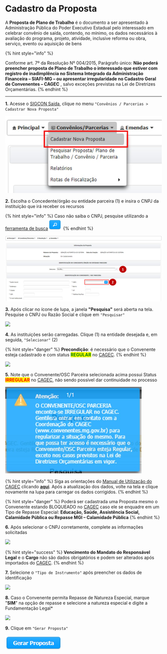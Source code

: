 # Cadastro da Proposta

A **Proposta de Plano de Trabalho** é o documento a ser apresentado à Administração Pública do Poder Executivo Estadual pelo interessado em celebrar convênio de saída, contendo, no mínimo, os dados necessários à avaliação do programa, projeto, atividade, inclusive reforma ou obra, serviço, evento ou aquisição de bens

{% hint style="info" %}

Conforme art. 7º da Resolução Nº 004/2015, Parágrafo único: **Não poderá preencher proposta de Plano de Trabalho o interessado que estiver com registro de inadimplência no Sistema Integrado da Administração Financeira – SIAFI-MG – ou apresentar irregularidade no Cadastro Geral de Convenentes – CAGEC** , salvo exceções previstas na Lei de Diretrizes Orçamentárias.
{% endhint %}

****

**1.** Acesse o [SIGCON Saída](https://sigconsaida.mg.gov.br/), clique no menu `"Convênios / Parcerias > Cadastrar Nova Proposta"`

![](<../../.gitbook/assets/image (296).png>)

**2.** Escolha o Concedente/órgão ou entidade parceira (1) e insira o CNPJ da instituição que irá receber os recursos

{% hint style="info" %}
Caso não saiba o CNPJ, pesquise utilizando a [ferramenta de busca<img src="../../.gitbook/assets/image (377) (1).png" alt="" data-size="original">](cadastro-da-proposta.md#pesquisa-de-cnpj-do-convenente)
{% endhint %}

![](<../../.gitbook/assets/image (323).png>)

**3.** Após clicar no ícone de lupa, a janela **"Pesquisa"** será aberta na tela. Pesquise o CNPJ ou Razão Social e clique em `"Pesquisar"`

![](<../../.gitbook/assets/manual\_convenentes\_proposta\_pesquisa\_concedente (3).jpg>)

**4.** As instituições serão carregadas. Clique (1) na entidade desejada e, em seguida, `"Selecionar"` (2)

{% hint style="danger" %}
**Precondição**: é necessário que o Convenente esteja cadastrado e com status <mark style="color:green;">**REGULAR**</mark> no [CAGEC](https://www.portalcagec.mg.gov.br/).
{% endhint %}

![](<../../.gitbook/assets/manual\_convenentes\_proposta\_pesquisa\_concedente\_2 (2).jpg>)


**5.** Note que o Convenente/OSC Parceira selecionada acima possui Status <mark style="color:red;">**IRREGULAR**</mark> <mark style="color:red;"></mark><mark style="color:red;"></mark> no [CAGEC](https://www.portalcagec.mg.gov.br/), não sendo possível dar continuidade no processo&#x20;

![](<../../.gitbook/assets/image (319).png>)

{% hint style="info" %}
Siga as orientações do [Manual de Utilização do CAGEC](https://manual.portalcagec.mg.gov.br/) clicando [**aqui**](https://manual.portalcagec.mg.gov.br/atualizacao-de-dados). Após a atualização dos dados, volte na tela e clique novamente na lupa para carregar os dados corrigidos.&#x20;
{% endhint %}

{% hint style="danger" %}
Poderá ser cadastrada uma Proposta mesmo o Convenente estando BLOQUEADO no [CAGEC](https://www.portalcagec.mg.gov.br/) caso ele se enquadre em um Tipo de Repasse Especial: **Educação, Saúde, Assistência Social, Calamidade Pública ou Repasse MGI – Calamidade Pública**
{% endhint %}

**6.** Após selecionar o CNPJ corretamente, complete as informações solicitadas

![](<../../.gitbook/assets/manual\_convenentes\_proposta\_identificacao (1).jpg>)

{% hint style="success" %}
**Vencimento do Mandato do Responsável Legal** e o **Cargo** não são dados obrigatórios e podem ser alterados após importados do [CAGEC](https://www.portalcagec.mg.gov.br/).
{% endhint %}

**7.** Selecione o `"Tipo de Instrumento"` após preencher os dados de identificação

![](../../.gitbook/assets/caracterizacao-proposta\_tipo-de-instrumento.png)

**8.** Caso o Convenente permita Repasse de Natureza Especial, marque "**SIM**" na opção de repasse e selecione a natureza especial e digite a Fundamentação Legal\*

![](../../.gitbook/assets/manual\_convenentes\_proposta\_caracterizacao\_repasse-especial.jpg)

**9.** Clique em `"Gerar Proposta"`

![](<../../.gitbook/assets/image (128) (1).png>)
